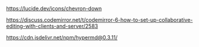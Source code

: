 https://lucide.dev/icons/chevron-down

https://discuss.codemirror.net/t/codemirror-6-how-to-set-up-collaborative-editing-with-clients-and-server/2583

https://cdn.jsdelivr.net/npm/hypermd@0.3.11/